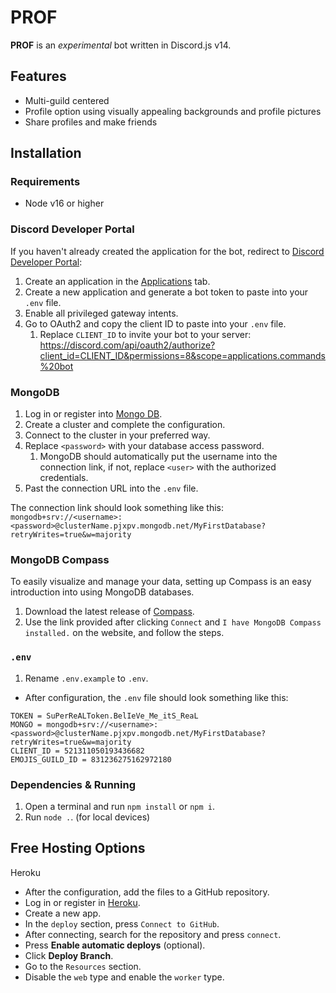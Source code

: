 # PROF
**PROF** is an *experimental* bot written in Discord.js v14. 

## Features
- Multi-guild centered
- Profile option using visually appealing backgrounds and profile pictures
- Share profiles and make friends

## Installation
### Requirements
- Node v16 or higher

### Discord Developer Portal
If you haven't already created the application for the bot, redirect to [Discord Developer Portal](https://discord.com/developers/docs/intro):
1. Create an application in the [Applications](https://discord.com/developers/applications) tab.
2. Create a new application and generate a bot token to paste into your `.env` file.
3. Enable all privileged gateway intents.
4. Go to OAuth2 and copy the client ID to paste into your `.env` file.
   1. Replace `CLIENT_ID` to invite your bot to your server: https://discord.com/api/oauth2/authorize?client_id=CLIENT_ID&permissions=8&scope=applications.commands%20bot

### MongoDB
1. Log in or register into [Mongo DB](https://www.mongodb.com/).
2. Create a cluster and complete the configuration.
3. Connect to the cluster in your preferred way.
4. Replace `<password>` with your database access password. 
   1. MongoDB should automatically put the username into the connection link, if not, replace `<user>` with the authorized credentials.
5. Past the connection URL into the `.env` file.

The connection link should look something like this: `mongodb+srv://<username>:<password>@clusterName.pjxpv.mongodb.net/MyFirstDatabase?retryWrites=true&w=majority`

### MongoDB Compass
To easily visualize and manage your data, setting up Compass is an easy introduction into using MongoDB databases.
1. Download the latest release of [Compass](https://www.mongodb.com/products/tools/compass).
2. Use the link provided after clicking `Connect` and `I have MongoDB Compass installed.` on the website, and follow the steps.

### `.env`
1. Rename `.env.example` to `.env`.
- After configuration, the `.env` file should look something like this:

```env
TOKEN = SuPerReALToken.BelIeVe_Me_itS_ReaL
MONGO = mongodb+srv://<username>:<password>@clusterName.pjxpv.mongodb.net/MyFirstDatabase?retryWrites=true&w=majority
CLIENT_ID = 521311050193436682
EMOJIS_GUILD_ID = 831236275162972180
```

### Dependencies & Running
1. Open a terminal and run `npm install` or `npm i`.
2. Run `node .`. (for local devices)

## Free Hosting Options
Heroku
   - After the configuration, add the files to a GitHub repository.
   - Log in or register in [Heroku](https://id.heroku.com/login).
   - Create a new app.
   - In the `deploy` section, press `Connect to GitHub`.
   - After connecting, search for the repository and press `connect`.
   - Press **Enable automatic deploys** (optional).
   - Click **Deploy Branch**.
   - Go to the `Resources` section.
   - Disable the `web` type and enable the `worker` type.
